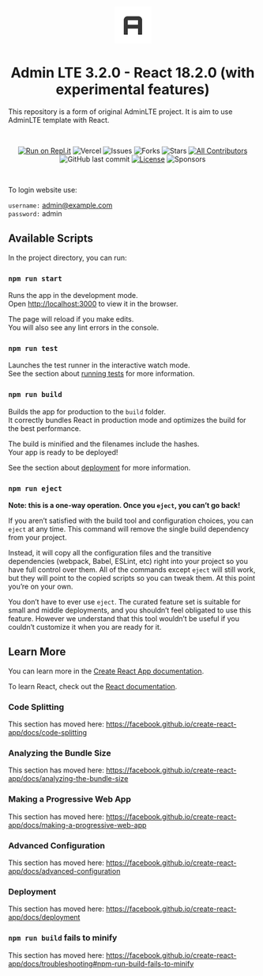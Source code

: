 <!DOCTYPE html>
<html>
<head>
<link rel="stylesheet" href="https://maxcdn.bootstrapcdn.com/font-awesome/4.4.0/css/font-awesome.min.css">
<style type="text/css">
.fa_custom {
color: 
#0099CC
}
</style>
</head>
<body>
<i class="fa fa-bars fa_custom"></i>
<i class="fa fa-bars fa_custom fa-2x"></i>
<i class="fa fa-bars fa_custom fa-3x"></i>
<i class="fa fa-bars fa_custom fa-4x"></i>
</body>
</html>


<p align="center" style="margin-bottom: 32px">
  <a href="https://erdkse.com" >
    <img src="https://raw.githubusercontent.com/erdkse/adminlte-3-react/main/public/img/logo.png" alt="AdminLTE logo" width="75" height="75">
  </a>
</p>

<h1 align="center">Admin LTE 3.2.0 - React 18.2.0 (with experimental features)</h1>

<p>
  This repository is a form of original AdminLTE project. It is aim to use AdminLTE template with React.
</p>
<br>

<span align="center">

[![Run on Repl.it](https://repl.it/badge/github/erdkse/adminlte-3-react)](https://repl.it/github/erdkse/adminlte-3-react)
![Vercel](https://img.shields.io/github/deployments/erdkse/adminlte-3-react/production.svg?logo=vercel&label=vercel)
![Issues](https://img.shields.io/github/issues/erdkse/adminlte-3-react)
![Forks](https://img.shields.io/github/forks/erdkse/adminlte-3-react)
![Stars](https://img.shields.io/github/stars/erdkse/adminlte-3-react)
[![All Contributors](https://img.shields.io/badge/all_contributors-2-orange.svg?style=flat-square)](#contributors-)
![GitHub last commit](https://img.shields.io/github/last-commit/erdkse/adminlte-3-react.svg)
[![License](https://img.shields.io/github/license/erdkse/adminlte-3-react.svg)](LICENSE)
![Sponsors](https://img.shields.io/github/sponsors/erdkse.svg)

</span>

<br>

To login website use:

`username:` admin@example.com<br />
`password:` admin<br />

## Available Scripts

In the project directory, you can run:

### `npm run start`

Runs the app in the development mode.<br />
Open [http://localhost:3000](http://localhost:3000) to view it in the browser.

The page will reload if you make edits.<br />
You will also see any lint errors in the console.

### `npm run test`

Launches the test runner in the interactive watch mode.<br />
See the section about [running tests](https://facebook.github.io/create-react-app/docs/running-tests) for more information.

### `npm run build`

Builds the app for production to the `build` folder.<br />
It correctly bundles React in production mode and optimizes the build for the best performance.

The build is minified and the filenames include the hashes.<br />
Your app is ready to be deployed!

See the section about [deployment](https://facebook.github.io/create-react-app/docs/deployment) for more information.

### `npm run eject`

**Note: this is a one-way operation. Once you `eject`, you can’t go back!**

If you aren’t satisfied with the build tool and configuration choices, you can `eject` at any time. This command will remove the single build dependency from your project.

Instead, it will copy all the configuration files and the transitive dependencies (webpack, Babel, ESLint, etc) right into your project so you have full control over them. All of the commands except `eject` will still work, but they will point to the copied scripts so you can tweak them. At this point you’re on your own.

You don’t have to ever use `eject`. The curated feature set is suitable for small and middle deployments, and you shouldn’t feel obligated to use this feature. However we understand that this tool wouldn’t be useful if you couldn’t customize it when you are ready for it.

## Learn More

You can learn more in the [Create React App documentation](https://facebook.github.io/create-react-app/docs/getting-started).

To learn React, check out the [React documentation](https://reactjs.org/).

### Code Splitting

This section has moved here: https://facebook.github.io/create-react-app/docs/code-splitting

### Analyzing the Bundle Size

This section has moved here: https://facebook.github.io/create-react-app/docs/analyzing-the-bundle-size

### Making a Progressive Web App

This section has moved here: https://facebook.github.io/create-react-app/docs/making-a-progressive-web-app

### Advanced Configuration

This section has moved here: https://facebook.github.io/create-react-app/docs/advanced-configuration

### Deployment

This section has moved here: https://facebook.github.io/create-react-app/docs/deployment

### `npm run build` fails to minify

This section has moved here: https://facebook.github.io/create-react-app/docs/troubleshooting#npm-run-build-fails-to-minify
